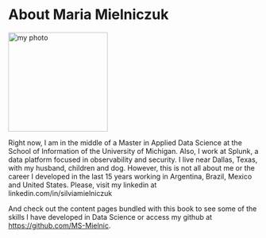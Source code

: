 # About Maria Mielniczuk

 <img src="IMG_5360.png" alt="my photo" width="200px"/>

Right now, I am in the middle of a Master in Applied Data Science at the School of Information of the University of Michigan. Also, I work at Splunk, a data platform focused in observability and security. 
I live near Dallas, Texas, with my husband, children and dog.
However, this is not all about me or the career I developed in the last 15 years working in Argentina, Brazil, Mexico and United States. Please, visit my linkedin at linkedin.com/in/silviamielniczuk

And check out the content pages bundled with this book to see some of the skills I have developed in Data Science or access my github at https://github.com/MS-Mielnic.

```{tableofcontents}
```
